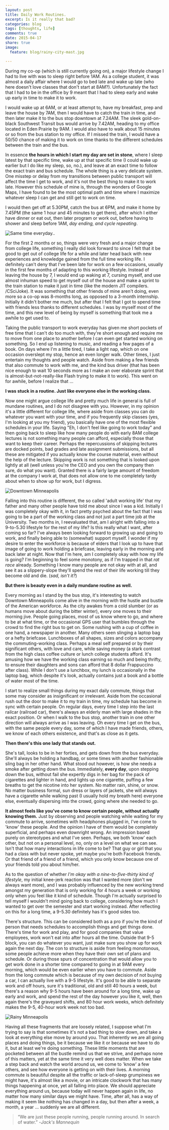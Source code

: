 ```yaml
---
layout: post
title: Daily Work Routines.
excerpt: Is it really that bad?
categories: blog
tags: [thoughts, life]
comments: true
date: 2015-04-17
share: true
image:
  feature: blog/rainy-city-mast.jpg

---
```


During my co-op (which is still currently going on), a major lifestyle change I had to live with was to sleep right before 1AM. As a college student, it was almost a daily affair where I would go to bed late and wake up late (who here doesn't love classes that don't start at 8AM?). Unfortunately the fact that I had to be in the office by 9 meant that I had to sleep early and wake up early in time to make it to work.

I would wake up at 6AM, or at least attempt to, have my breakfast, prep and leave the house by 7AM, then I would have to catch the train in time, and then later make it to the bus stop downtown at 7.24AM. The sleek gold-on-black Southwest Transit bus would arrive by 7.42AM, heading to my office located in Eden Prairie by 9AM. I would also have to walk about 15 minutes or so from the bus station to my office. If I missed the train, I would have a 50/50 chance of making it to work on time thanks to the different schedules between the train and the bus. 

In essence **the hours in which I start my day are set in stone**, where I sleep latest by that specific time, wake up at that specific time (I could wake up earlier but I do like my sleep, so, no.), and leave at an exact time to follow the exact train and bus schedule. The whole thing is a very delicate system. One misstep or delay from my transitions between public transport will affect the time I get to work, and it's not the best thing to make it to work late. However this schedule of mine is, through the wonders of Google Maps, I have found to be the most optimal path and time where I maximize whatever sleep I can get and still get to work on time.

I would then get off at 5.30PM, catch the bus at 6PM, and make it home by 7.45PM (the same 1 hour and 45 minutes to get there), after which I either have dinner or eat out, then later program or work out, before having to shower and sleep before 1AM, *day ending, and cycle repeating*.

![Same time everyday..](/images/blog/snowy-busstop.jpg)

For the first 2 months or so, things were very fresh and a major change from college life, something I really did look forward to since I felt that it be good to get out of college life for a while and later head back with new experiences and knowledge gained from the full time working life. I definitely can't deny that I've been late for work on a few occasions, usually in the first few months of adapting to this working lifestyle. Instead of leaving the house by 7, I would end up waking at 7, cursing myself, and use almost inhuman speed to get myself out of the house and make a sprint to the train station to make it just in time (like the modern JIT compilers. /CSciJoke). It was something that other friends of mine aren't doing, even more so a co-op was 8-months long, as opposed to a 3-month internship. Initially it didn't bother me much, but after that I felt that I got to spend time with friends less thanks to different schedules. I was by myself most of the time, and this new level of being by myself is something that took me a awhile to get used to. 

Taking the public transport to work everyday has given me short pockets of free time that I can't do too much with, they're short enough and require me to move from one place to another before I can even get started working on something. So I end up listening to music, and reading a few pages of a book. On days where I'm a little tired, I take a light nap, which on one occasion overslept my stop, hence an even longer walk. Other times, I just entertain my thoughts and people watch. Aside from making a few friends that also commute to work with me, and the kind bus driver (that has been nice enough to wait 10 seconds more as I make an over elaborate sprint that is almost-but-not-really-like Flash trying to make it to work). This went on for awhile, before I realize that ...

**I was stuck in a routine. Just like everyone else in the working class.**

Now one might argue college life and pretty much life in general is full of mundane routines, and I do not disagree with you. However, in my opinion it's a little different for college life, where aside from classes you can do whatever you want with your time, and if you frequently skip classes (yes, I'm looking at you my friend), you basically have one of the most flexible schedules in your life. Saying "Eh, I don't feel like going to work today" and then going back to sleep like how many people do with early 8AM college lectures is not something many people can afford, especially those that want to keep their career. Perhaps the repercussions of skipping lectures are docked points, bad grades and late assignment submissions, but all these are mitigated if you actually know the course material, even without the help of the lecture. Skipping work is not something that is looked upon lightly at all (well unless you're the CEO and you own the company then sure, do what you want).  Granted there is a fairly large amount of freedom at the company I work at, that does not allow one to me completely tardy about when to show up for work, but I digress. 

![Downtown Minneapolis](/images/blog/downtown-minn.jpg)

Falling into this routine is different, the so called 'adult working life' that my father and many other people have told me about since I was a kid. Initially I was completely okay with it, in fact pretty psyched about the fact that I was going to be a part of the working class and not just a part time job at the University. Two months in, I reevaluated that, am I alright with falling into a 9-to-5.30 lifestyle for the rest of my life? Is this really what I want, after coming so far? I've always been looking forward to growing up and going to work, and finally being able to (somewhat) support myself. I wonder if my desire to enter the workforce is because of elders that I look up to have that image of going to work holding a briefcase, leaving early in the morning and back later at night. Now that I'm here, am I completely okay with how my life is going? I'm beginning to feel some monotony, as if I'm trapped in that *rat race* already. Something I know many people are not okay with at all, and see it as a slippery-slope they'll spend the rest of their life working till they become old and die. (*sad, isn't it?*)

**But there is beauty even in a daily mundane routine as well.**

Every morning as I stand by the bus stop, it's interesting to watch Downtown Minneapolis come alive in the morning with the hustle and bustle of the American workforce. As the city awakes from a cold slumber (or as humans move about during the bitter winter), every one moves to their morning jive. People going places, most of us know where to go, and where to be at what time, or the occasional GPS user that bumbles through the crowd to find the right bus to get on. Some rushing with a cup of coffee in one hand, a newspaper in another. Many others seen slinging a laptop bag or a hefty briefcase. Lunchboxes of all shapes, sizes and colors accompany the commuting-working class. Perhaps a meal self prepared or by their significant others, with love and care, while saving money (a stark contrast from the high class coffee culture or lunch college students afford. It's amusing how we have the working class earning so much and being thrifty, to ensure their daughters and sons can afford that 8 dollar Frappuccino after class). While I don't use a lunchbox, my lunch is occasionally in the laptop bag, which despite it's look, actually contains just a book and a bottle of water most of the time.

I start to realize small things during my exact daily commute, things that some may consider as insignificant or irrelevant. Aside from the occasional rush out the door to make it to my train in time, my schedule has become in sync with certain people. On regular days, every time I step into the last railcar (railroad car), there's always an elderly man with large shades in the exact position. Or when I walk to the bus stop, another train in one other direction will always arrive as I was leaving. Oh every time I get on the bus, with the same people every day, some of which I have made friends, others, we know of each others existence, and that's as close as it gets. 

**Then there's this one lady that stands out.**

She's tall, looks to be in her forties, and gets down from the bus everyday. She'll always be holding a handbag, or some times with another fashionable sling bag in her other hand. What stood out however, is how she needs a smoke after getting down the bus. Immediately, **every day**, upon stepping down the bus, without fail she expertly digs in her bag for the pack of cigarettes and lighter in hand, and lights up one cigarette, puffing a few breaths to get the nicotine into her system. No matter rain, shine, or snow. No matter business formal, sun dress or layers of jackets, she will always have a cigarette while walking past (I usually hold my breath here) everyone else, eventually dispersing into the crowd, going where she needed to go. 

**It almost feels like you've come to know certain people, without actually knowing them.** Just by observing and people watching while waiting for my commute to arrive, sometimes with headphones plugged in, I've come to 'know' these people. And the opinion I have of them would be completely superficial, and perhaps even downright wrong. An impression based purely on stereotypes and what I've seen. Perhaps, we both 'know' each other, but not on a personal level, no, only on a level on what we can see. Isn't that how many interactions in life come to be? That guy or girl that you had a class with but never spoke, yet maybe you're both Facebook friends. Or that friend of a friend of a friend, which you only know because one of your friends told you about him/her. 

As to the question of whether *I'm okay with a nine-to-five-thirty kind of lifestyle*, my initial knee-jerk reaction was that I wanted more (don't we always want more), and I was probably influenced by the new working trend amongst my generation that is only working for 4 hours a week or working only when you feel like it kind of schedule. Though I'm actually surprised to tell myself I wouldn't mind going back to college, considering how much I wanted to get over the semester and start working instead. After reflecting on this for a long time, a 9-5.30 definitely has it's good sides too. 

There's structure. This can be considered both as a pro if you're the kind of person that needs schedules to accomplish things and get things done. There's time for work and play, and for good companies that value employees, work won't eat into after hours all the time. Outside that 9-5 block, you can do whatever you want, just make sure you show up for work again the next day. The con to structure is aside from feeling monotonous, some people achieve more when they have their own set of plans and schedule. Or during those spurs of concentration that would allow you to get work done in a shorter time compared to going in at 9AM every morning, which would be even earlier when you have to commute. Aside from the long commute which is because of my own decision of not buying a car, I can actually live with a 9-5 lifestyle. It's good to be able to separate work and off hours, sure it's traditional, old and still 40 hours a week, but there's a reason why 9-5 hours have been around for a long time, wake up early and work, and spend the rest of the day however you like it, well, then again there's the graveyard shifts, and 80 hour work weeks, which definitely makes the 9-5, 40-hour work week not too bad. 

![Rainy Minneapolis](/images/blog/rainy-city.jpg)

Having all these fragments that are loosely related, I suppose what I'm trying to say is that sometimes it's not a bad thing to slow down, and take a look at everything else move by around you. That inherently we are all going places and doing things, be it because we like it or because we have to do it, but at least we're doing something. These little moments that are pocketed between all the bustle remind us that we strive, and perhaps none of this matters, yet at the same time it very well does matter. When we take a step back and watch the world around us, we come to 'know' a few others, and see how everyone is getting on with their lives. A morning commute is beautiful despite all the traffic or lack-of-sleep grumpiness we might have, it's almost like a movie, or an intricate clockwork that has many things happening at once, yet all falling into place. We should appreciate everything around us, because today will never happen again in life, no matter how many similar days we might have. Time, after all, has a way of making it seem like nothing has changed in a day, but then after a week, a month, a year ... suddenly we are all different.  

> “We are just these people running, people running around. In search of water.” -*Jack's Mannequin*